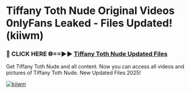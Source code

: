 # Tiffany Toth Nude Original Videos 0nlyFans Leaked - Files Updated! (kiiwm)

<h3>🔴 CLICK HERE 🌐==►► <a href="https://tinyurl.com/5h6xmrr3" rel="nofollow">Tiffany Toth Nude Updated Files</a></h3>

Get Tiffany Toth Nude and all content. Now you can access all videos and pictures of Tiffany Toth Nude. New Updated Files 2025!

[![kiiwm](https://i.imgur.com/KVD873Z.gif)](https://tinyurl.com/5h6xmrr3)
